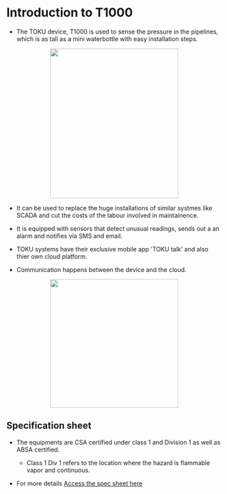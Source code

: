 # Introduction to T1000

- The TOKU device, T1000 is used to sense the pressure in the pipelines,
which is as tall as a mini waterbottle with easy installation steps.

<p align="center">
  <img width="300" height="350" src="https://i2.wp.com/www.tokusystems.com/wp-content/uploads/2021/01/T1000-1-e1611961647472.png?w=680&ssl=1">
</p>

- It can be used to replace the huge installations of similar systmes like SCADA
and cut the costs of  the labour involved in maintainence.

- It is equipped with sensors that detect unusual readings, sends out a an alarm
and notifies via SMS and email.

- TOKU systems have their exclusive mobile app 'TOKU talk' and also thier own
cloud platform.

- Communication happens between the device and the cloud.

<p align="center">
  <img width="300" height="300" src="https://i1.wp.com/www.tokusystems.com/wp-content/uploads/2021/05/1.-Product-no-background-cropped.png?resize=2048%2C944&ssl=1">
</p>

## Specification sheet

- The equipments are CSA certified under class 1 and Division 1 as well as ABSA certified.

    - Class 1 Div 1 refers to the location where the hazard is
    flammable vapor and continuous.

- For more details [Access the spec sheet here](https://tokuindustry.com/wp-content/uploads/2020/07/Specifications-July-9-2020.pdf)
